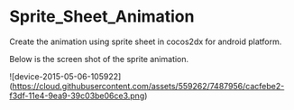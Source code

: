# Sprite_Sheet_Animation
Create the animation using sprite sheet in cocos2dx for android platform.

Below is the screen shot of the sprite animation.

![device-2015-05-06-105922]
(https://cloud.githubusercontent.com/assets/559262/7487956/cacfebe2-f3df-11e4-9ea9-39c03be06ce3.png)

